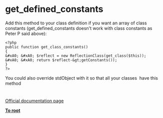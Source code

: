 # get_defined_constants





Add this method to your class definition if you want an array of class constants (get_defined_constants doesn&apos;t work with class constants as Peter P said above):



```
<?php
public function get_class_constants()
{
&#xA0; &#xA0; $reflect = new ReflectionClass(get_class($this));
&#xA0; &#xA0; return $reflect-&gt;getConstants());
}
?>
```


You could also override stdObject with it so that all your classes&#xA0; have this method

  

#

[Official documentation page](https://www.php.net/manual/en/function.get-defined-constants.php)

**[To root](/README.md)**